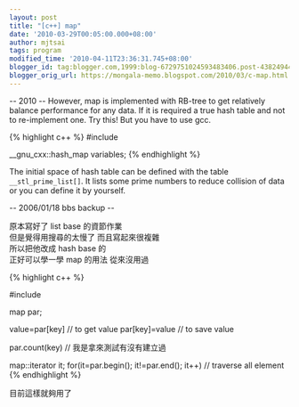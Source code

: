 ```yaml
---
layout: post
title: "[c++] map"
date: '2010-03-29T00:05:00.000+08:00'
author: mjtsai
tags: program
modified_time: '2010-04-11T23:36:31.745+08:00'
blogger_id: tag:blogger.com,1999:blog-6729751024593483406.post-4382494486249741255
blogger_orig_url: https://mongala-memo.blogspot.com/2010/03/c-map.html
---
```



-- 2010 --
However, map is implemented with RB-tree to get relatively balance performance for any data.
If it is required a true hash table and not to re-implement one. Try this! But you have to use gcc.

<!--more-->

{% highlight c++ %}
#include

__gnu_cxx::hash_map variables; 
{% endhighlight %}

The initial space of hash table can be defined with the table `__stl_prime_list[]`. It lists some prime numbers to reduce collision of data or you can define it by yourself.

-- 2006/01/18 bbs backup --

原本寫好了 list base 的資節作業  
但是覺得用搜尋的太慢了  而且寫起來很複雜  
所以把他改成 hash base 的  
正好可以學一學 map 的用法 從來沒用過


{% highlight c++ %}

#include

map par;

value=par[key]  // to get value
par[key]=value  // to save value

par.count(key)  // 我是拿來測試有沒有建立過

map::iterator it;
for(it=par.begin(); it!=par.end(); it++)    // traverse all element
{% endhighlight %}

目前這樣就夠用了


